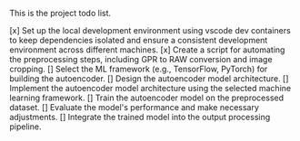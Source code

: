 This is the project todo list.

[x] Set up the local development environment using vscode dev containers to keep dependencies isolated and ensure a consistent development environment across different machines.
[x] Create a script for automating the preprocessing steps, including GPR to RAW conversion and image cropping.
[] Select the ML framework (e.g., TensorFlow, PyTorch) for building the autoencoder.
[] Design the autoencoder model architecture.
[] Implement the autoencoder model architecture using the selected machine learning framework.
[] Train the autoencoder model on the preprocessed dataset.
[] Evaluate the model's performance and make necessary adjustments.
[] Integrate the trained model into the output processing pipeline.
